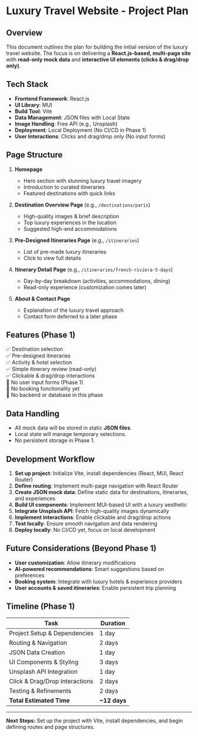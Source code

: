 # Luxury Travel Website - Project Plan

## Overview
This document outlines the plan for building the initial version of the luxury travel website. The focus is on delivering a **React.js-based, multi-page site** with **read-only mock data** and **interactive UI elements (clicks & drag/drop only)**.

## Tech Stack
- **Frontend Framework**: React.js
- **UI Library**: MUI
- **Build Tool**: Vite
- **Data Management**: JSON files with Local State
- **Image Handling**: Free API (e.g., Unsplash)
- **Deployment**: Local Deployment (No CI/CD in Phase 1)
- **User Interactions**: Clicks and drag/drop only (No input forms)

## Page Structure
1. **Homepage**
   - Hero section with stunning luxury travel imagery
   - Introduction to curated itineraries
   - Featured destinations with quick links

2. **Destination Overview Page** (e.g., `/destinations/paris`)
   - High-quality images & brief description
   - Top luxury experiences in the location
   - Suggested high-end accommodations

3. **Pre-Designed Itineraries Page** (e.g., `/itineraries`)
   - List of pre-made luxury itineraries
   - Click to view full details

4. **Itinerary Detail Page** (e.g., `/itineraries/french-riviera-5-days`)
   - Day-by-day breakdown (activities, accommodations, dining)
   - Read-only experience (customization comes later)

5. **About & Contact Page**
   - Explanation of the luxury travel approach
   - Contact form deferred to a later phase

## Features (Phase 1)
✅ Destination selection  
✅ Pre-designed itineraries  
✅ Activity & hotel selection  
✅ Simple itinerary review (read-only)  
✅ Clickable & drag/drop interactions  
🚫 No user input forms (Phase 1)  
🚫 No booking functionality yet  
🚫 No backend or database in this phase  

## Data Handling
- All mock data will be stored in static **JSON files**.
- Local state will manage temporary selections.
- No persistent storage in Phase 1.

## Development Workflow
1. **Set up project**: Initialize Vite, install dependencies (React, MUI, React Router)
2. **Define routing**: Implement multi-page navigation with React Router
3. **Create JSON mock data**: Define static data for destinations, itineraries, and experiences
4. **Build UI components**: Implement MUI-based UI with a luxury aesthetic
5. **Integrate Unsplash API**: Fetch high-quality images dynamically
6. **Implement interactions**: Enable clickable and drag/drop actions
7. **Test locally**: Ensure smooth navigation and data rendering
8. **Deploy locally**: No CI/CD yet, focus on local development

## Future Considerations (Beyond Phase 1)
- **User customization**: Allow itinerary modifications
- **AI-powered recommendations**: Smart suggestions based on preferences
- **Booking system**: Integrate with luxury hotels & experience providers
- **User accounts & saved itineraries**: Enable persistent trip planning

## Timeline (Phase 1)
| Task | Duration |
|------|----------|
| Project Setup & Dependencies | 1 day |
| Routing & Navigation | 2 days |
| JSON Data Creation | 1 day |
| UI Components & Styling | 3 days |
| Unsplash API Integration | 1 day |
| Click & Drag/Drop Interactions | 2 days |
| Testing & Refinements | 2 days |
| **Total Estimated Time** | **~12 days** |

---
**Next Steps:** Set up the project with Vite, install dependencies, and begin defining routes and page structures.

